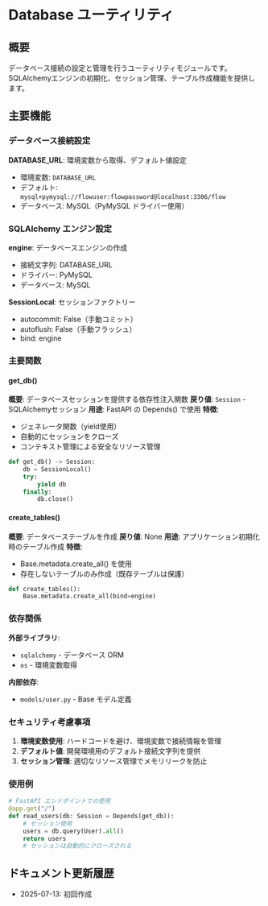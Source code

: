 # Database ユーティリティ

## 概要

データベース接続の設定と管理を行うユーティリティモジュールです。SQLAlchemyエンジンの初期化、セッション管理、テーブル作成機能を提供します。

## 主要機能

### データベース接続設定

**DATABASE_URL**: 環境変数から取得、デフォルト値設定
- 環境変数: `DATABASE_URL`
- デフォルト: `mysql+pymysql://flowuser:flowpassword@localhost:3306/flow`
- データベース: MySQL（PyMySQL ドライバー使用）

### SQLAlchemy エンジン設定

**engine**: データベースエンジンの作成
- 接続文字列: DATABASE_URL
- ドライバー: PyMySQL
- データベース: MySQL

**SessionLocal**: セッションファクトリー
- autocommit: False（手動コミット）
- autoflush: False（手動フラッシュ）
- bind: engine

### 主要関数

#### get_db()
**概要**: データベースセッションを提供する依存性注入関数
**戻り値**: `Session` - SQLAlchemyセッション
**用途**: FastAPI の Depends() で使用
**特徴**: 
- ジェネレータ関数（yield使用）
- 自動的にセッションをクローズ
- コンテキスト管理による安全なリソース管理

```python
def get_db() -> Session:
    db = SessionLocal()
    try:
        yield db
    finally:
        db.close()
```

#### create_tables()
**概要**: データベーステーブルを作成
**戻り値**: None
**用途**: アプリケーション初期化時のテーブル作成
**特徴**:
- Base.metadata.create_all() を使用
- 存在しないテーブルのみ作成（既存テーブルは保護）

```python
def create_tables():
    Base.metadata.create_all(bind=engine)
```

### 依存関係

**外部ライブラリ**:
- `sqlalchemy` - データベース ORM
- `os` - 環境変数取得

**内部依存**:
- `models/user.py` - Base モデル定義

### セキュリティ考慮事項

1. **環境変数使用**: ハードコードを避け、環境変数で接続情報を管理
2. **デフォルト値**: 開発環境用のデフォルト接続文字列を提供
3. **セッション管理**: 適切なリソース管理でメモリリークを防止

### 使用例

```python
# FastAPI エンドポイントでの使用
@app.get("/")
def read_users(db: Session = Depends(get_db)):
    # セッション使用
    users = db.query(User).all()
    return users
    # セッションは自動的にクローズされる
```

## ドキュメント更新履歴

- 2025-07-13: 初回作成